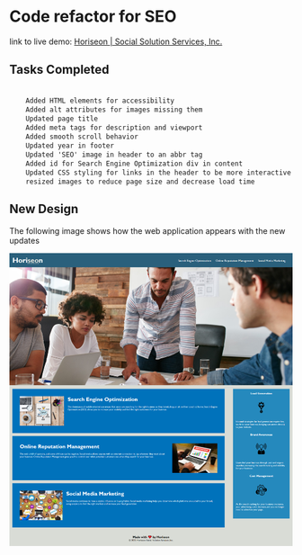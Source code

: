 # Code refactor for SEO

link to live demo: [Horiseon | Social Solution Services, Inc.](https://jacksonnorris.github.io/bc-seo-refactor/)

## Tasks Completed

```

    Added HTML elements for accessibility
    Added alt attributes for images missing them
    Updated page title
    Added meta tags for description and viewport
    Added smooth scroll behavior
    Updated year in footer
    Updated 'SEO' image in header to an abbr tag
    Added id for Search Engine Optimization div in content
    Updated CSS styling for links in the header to be more interactive
    resized images to reduce page size and decrease load time

```

## New Design

The following image shows how the web application appears with the new updates

![The Horiseon webpage includes a navigation bar, a header image, and cards with text and images at the bottom of the page.](./assets/images/Landing_page_refactor_02_17_2022.png)
